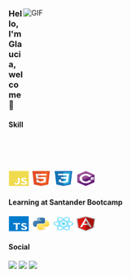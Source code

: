## 
<img align="right" alt="GIF" width="475" height="320" src="https://cdnb.artstation.com/p/assets/images/images/031/653/819/original/pixel-jeff-witch.gif?1604239834" />

### Hello, I'm Glaucia, welcome 🖖 

#### Skill <br>

  <img alt="Gaah-Js" height="30" width="40" src="https://raw.githubusercontent.com/devicons/devicon/master/icons/javascript/javascript-plain.svg">
    <img alt="Gaah-HTML" height="30" width="40" src="https://raw.githubusercontent.com/devicons/devicon/master/icons/html5/html5-original.svg">
    <img alt="Gaah-CSS" height="30" width="40" src="https://raw.githubusercontent.com/devicons/devicon/master/icons/css3/css3-original.svg">
    <img alt="Gaah-Csharp" height="30" width="40" src="https://raw.githubusercontent.com/devicons/devicon/master/icons/csharp/csharp-original.svg"> <br>

#### Learning at Santander Bootcamp <br>
  <img alt="Gaah-Ts" height="30" width="40" src="https://raw.githubusercontent.com/devicons/devicon/master/icons/typescript/typescript-plain.svg">
    <img alt="Gaah-Python" height="30" width="40" src="https://raw.githubusercontent.com/devicons/devicon/master/icons/python/python-original.svg"> 
    <img alt="Gaah-React" height="30" width="40" src="https://raw.githubusercontent.com/devicons/devicon/master/icons/react/react-original.svg"> 
    <img alt="Gaah-Angular" height="30" width="40" src="https://raw.githubusercontent.com/devicons/devicon/55609aa5bd817ff167afce0d965585c92040787a/icons/angularjs/angularjs-original.svg">

#### Social <br>
  <a href = "mailto:glaucia.fernandez@gmail.com"><img src="https://img.shields.io/badge/-Gmail-%23333?style=for-the-badge&logo=gmail&logoColor=white" target="_blank"></a>
  <a href="https://www.linkedin.com/in/gaahta" target="_blank"><img src="https://img.shields.io/badge/-LinkedIn-%230077B5?style=for-the-badge&logo=linkedin&logoColor=white" target="_blank"></a> 
  <a href="https://instagram.com/gaahta" target="_blank"><img src="https://img.shields.io/badge/-Instagram-%23E4405F?style=for-the-badge&logo=instagram&logoColor=white" target="_blank"></a>

##


<!-- <img align="right" width="380" height="225" style="border-radius:20px;" src="https://cdnb.artstation.com/p/assets/images/images/031/653/819/original/pixel-jeff-witch.gif?1604239834">

<div align="center">
  <a href="https://github.com/gaahta">
  <img height="160em" src="https://github-readme-stats.vercel.app/api?username=gaahta&theme=aura&rank_icon=github&show_icons=true&include_all_commits=true&count_private=true"/>
  <img height="160em" src="https://github-readme-stats.vercel.app/api/top-langs/?username=gaahta&layout=compact&langs_count=6&theme=aura"/>
</div> 

<div id="content" > 
  <h2 align="center"> Hello, I'm Gláucia 🖖 </h2>
  <div id="content-langs-social" align="left">
  <div id="skill-lang" style="display: inline_block">
    <p style="font-size:15px">Skills</p>
    <img alt="Gaah-Js" height="30" width="40" src="https://raw.githubusercontent.com/devicons/devicon/master/icons/javascript/javascript-plain.svg">
    <img alt="Gaah-HTML" height="30" width="40" src="https://raw.githubusercontent.com/devicons/devicon/master/icons/html5/html5-original.svg">
    <img alt="Gaah-CSS" height="30" width="40" src="https://raw.githubusercontent.com/devicons/devicon/master/icons/css3/css3-original.svg">
    <img alt="Gaah-Csharp" height="30" width="40" src="https://raw.githubusercontent.com/devicons/devicon/master/icons/csharp/csharp-original.svg">
  </div>
   <br>   
  <div id="learning-lang">
    <p style="font-size:15px">Learning at Santander Bootcamp</p>
    <img alt="Gaah-Ts" height="30" width="40" src="https://raw.githubusercontent.com/devicons/devicon/master/icons/typescript/typescript-plain.svg">  
    <img alt="Gaah-Python" height="30" width="40" src="https://raw.githubusercontent.com/devicons/devicon/master/icons/python/python-original.svg"> 
    <img alt="Gaah-React" height="30" width="40" src="https://raw.githubusercontent.com/devicons/devicon/master/icons/react/react-original.svg"> 
    <img alt="Gaah-Angular" height="30" width="40" src="https://raw.githubusercontent.com/devicons/devicon/55609aa5bd817ff167afce0d965585c92040787a/icons/angularjs/angularjs-original.svg">
  </div> <br>    
  <div id="social-media">
    <p style="font-size:15px">Social</p>
    <a href = "mailto:glaucia.fernandez@gmail.com"><img src="https://img.shields.io/badge/-Gmail-%23333?style=for-the-badge&logo=gmail&logoColor=white" target="_blank"></a>
    <a href="https://www.linkedin.com/in/gaahta" target="_blank"><img src="https://img.shields.io/badge/-LinkedIn-%230077B5?style=for-the-badge&logo=linkedin&logoColor=white" target="_blank"></a> 
    <a href="https://instagram.com/gaahta" target="_blank"><img src="https://img.shields.io/badge/-Instagram-%23E4405F?style=for-the-badge&logo=instagram&logoColor=white" target="_blank"></a>
  </div>
  </div> 
-->




  <!-- <div id="img-pixel-art">
    <img align="right" width="380" height="225" style="border-radius:20px;" src="https://cdnb.artstation.com/p/assets/images/images/031/653/819/original/pixel-jeff-witch.gif?1604239834">
  </div> </div>-->



 <!-- 
 ![Snake animation](https://github.com/gaahta/gaahta/blob/output/github-contribution-grid-snake.svg)
 ![snake animation](https://github.com/gaahta/gaahta/blob/output/github-contribution-grid-snake2.svg) -->

  
 
